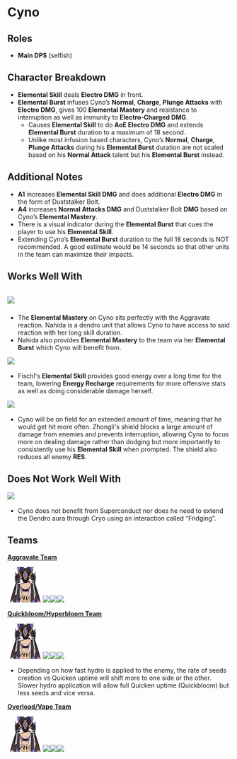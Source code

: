 # Cyno

## Roles

* **Main DPS** (selfish)

## Character Breakdown

* **Elemental Skill** deals **Electro DMG** in front.&#x20;
* **Elemental Burst** infuses Cyno’s **Normal**, **Charge**, **Plunge Attacks** with **Electro DMG**, gives 100 **Elemental Mastery** and resistance to interruption as well as immunity to **Electro-Charged DMG**.&#x20;
  * Causes **Elemental Skill** to do **AoE Electro DMG** and extends **Elemental Burst** duration to a maximum of 18 second.&#x20;
  * Unlike most infusion based characters, Cyno’s **Normal**, **Charge**, **Plunge Attacks** during his **Elemental Burst** duration are not scaled based on his **Normal Attack** talent but his **Elemental Burst** instead.&#x20;

## Additional Notes

* **A1** increases **Elemental Skill DMG** and does additional **Electro DMG** in the form of Duststalker Bolt.&#x20;
* **A4** increases **Normal Attacks DMG** and Duststalker Bolt **DMG** based on Cyno’s **Elemental Mastery**.
* There is a visual indicator during the **Elemental Burst** that cues the player to use his **Elemental Skill**.&#x20;
* Extending Cyno’s **Elemental Burst** duration to the full 18 seconds is NOT recommended. A good estimate would be 14 seconds so that other units in the team can maximize their impacts.

## Works Well With

## ![](../../.gitbook/assets/ui\_avataricon\_nahida.png)

* The **Elemental Mastery** on Cyno sits perfectly with the Aggravate reaction. Nahida is a dendro unit that allows Cyno to have access to said reaction with her long skill duration.&#x20;
* Nahida also provides **Elemental Mastery** to the team via her **Elemental Burst** which Cyno will benefit from.

![](../../.gitbook/assets/ui\_avataricon\_fischl.png)

* Fischl's **Elemental Skill** provides good energy over a long time for the team, lowering **Energy Recharge** requirements for more offensive stats as well as doing considerable damage herself.

![](../../.gitbook/assets/ui\_avataricon\_zhongli.png)

* Cyno will be on field for an extended amount of time, meaning that he would get hit more often. Zhongli's shield blocks a large amount of damage from enemies and prevents interruption, allowing Cyno to focus more on dealing damage rather than dodging but more importantly to consistently use his **Elemental Skill** when prompted. The shield also reduces all enemy **RES**.

## Does Not Work Well With

![](../../.gitbook/assets/ui\_icon\_cryo.webp)

* Cyno does not benefit from Superconduct nor does he need to extend the Dendro aura through Cryo using an interaction called “Fridging”.

## Teams

****[**Aggravate Team**](../../teams/quicken-aggravate.md)****

****<img src="../../.gitbook/assets/UI_AvatarIcon_Cyno.png" alt="" data-size="original">****![](../../.gitbook/assets/ui\_avataricon\_fischl.png)****![](../../.gitbook/assets/ui\_icon\_dendro.webp)****![](../../.gitbook/assets/ui\_avataricon\_zhongli.png)

****[**Quickbloom/Hyperbloom Team**](../../teams/bloom-hyperbloom.md)****

****<img src="../../.gitbook/assets/UI_AvatarIcon_Cyno.png" alt="" data-size="original">****![](../../.gitbook/assets/ui\_icon\_electro.webp)****![](../../.gitbook/assets/ui\_icon\_dendro.webp)****![](../../.gitbook/assets/ui\_icon\_hydro.webp)

* Depending on how fast hydro is applied to the enemy, the rate of seeds creation vs Quicken uptime will shift more to one side or the other. Slower hydro application will allow full Quicken uptime (Quickbloom) but less seeds and vice versa.

****[**Overload/Vape Team**](../../teams/reverse-vaporize.md)****

****<img src="../../.gitbook/assets/UI_AvatarIcon_Cyno.png" alt="" data-size="original">****![](../../.gitbook/assets/ui\_avataricon\_xiangling.png)****![](../../.gitbook/assets/ui\_avataricon\_xingqiu.png)****![](../../.gitbook/assets/ui\_avataricon\_bennett.png)
